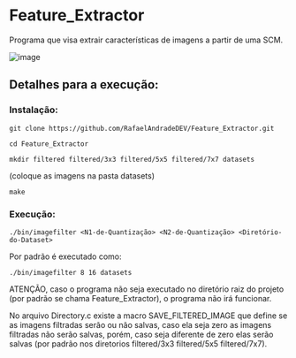 # Feature_Extractor
Programa que visa extrair características de imagens a partir de uma SCM.

![image](https://github.com/RafaelAndradeDEV/Feature_Extractor/assets/128552152/2e148cd9-60e2-401c-9ba9-e0875f965891)

## Detalhes para a execução:
### Instalação:

`git clone https://github.com/RafaelAndradeDEV/Feature_Extractor.git`

`cd Feature_Extractor`

`mkdir filtered filtered/3x3 filtered/5x5 filtered/7x7 datasets`

(coloque as imagens na pasta datasets)

`make`
### Execução:

  `./bin/imagefilter <N1-de-Quantização> <N2-de-Quantização> <Diretório-do-Dataset>`

  Por padrão é executado como:

  `./bin/imagefilter 8 16 datasets`
  
  ATENÇÃO, caso o programa não seja executado no diretório raiz do projeto (por padrão se chama Feature_Extractor), o programa não irá funcionar.

  No arquivo Directory.c existe a macro SAVE_FILTERED_IMAGE que define se as imagens filtradas serão ou não salvas, caso ela seja zero as imagens filtradas não serão salvas, porém, caso seja diferente de zero elas serão salvas (por padrão nos diretorios filtered/3x3 filtered/5x5 filtered/7x7). 
